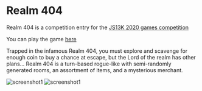 # Realm 404
Realm 404 is a competition entry for the [JS13K 2020 games competition](https://js13kgames.com/)

You can play the game [here](https://benjamin-t-brown.github.io/realm404/)

Trapped in the infamous Realm 404, you must explore and scavenge for enough coin to buy a chance at escape, but the Lord of the realm has other plans...  Realm 404 is a turn-based rogue-like with semi-randomly generated rooms, an assortment of items, and a mysterious merchant.

![screenshot1](https://i.imgur.com/qZjofeT.png)
![screenshot1](https://i.imgur.com/Cck9ne7.png)
